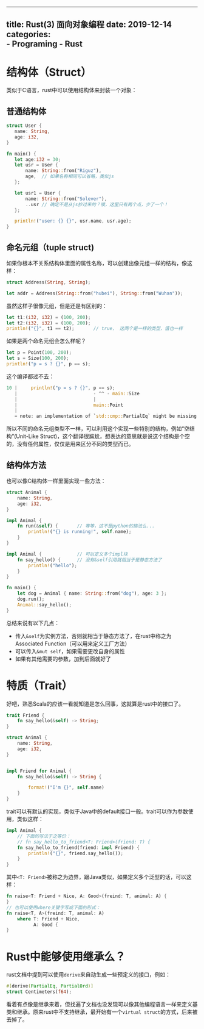 
---
title: Rust(3) 面向对象编程
date: 2019-12-14
categories:  
    - Programing
    - Rust
---

# 结构体（Struct）

 类似于C语言，rust中可以使用结构体来封装一个对象：

## 普通结构体
 ```rust
struct User {
    name: String,
    age: i32,
}

fn main() {
    let age:i32 = 30;
    let usr = User {
        name: String::from("Riguz"),
        age,  // 如果名称相同可以省略，类似js
    };

    let usr1 = User {
        name: String::from("Solever"),
        ..usr // 确定不是从js抄过来的？噢，这里只有两个点，少了一个！
    };

    println!("user: {} {}", usr.name, usr.age);
}
 ```

## 命名元组（tuple struct)
如果你根本不关系结构体里面的属性名称，可以创建出像元组一样的结构，像这样：

```rust
struct Address(String, String);

let addr = Address(String::from("hubei"), String::from("Wuhan"));
```

虽然这样子很像元组，但是还是有区别的：

```rust
let t1:(i32, i32) = (100, 200);
let t2:(i32, i32) = (100, 200);
println!("{}", t1 == t2);       // true， 这两个是一样的类型，值也一样

```
如果是两个命名元组会怎么样呢？

```rust
let p = Point(100, 200);
let s = Size(100, 200);
println!("p = s ? {}", p == s);
```

这个编译都过不去：
```rust
10 |     println!("p = s ? {}", p == s);
   |                            - ^^ - main::Size
   |                            |
   |                            main::Point
   |
   = note: an implementation of `std::cmp::PartialEq` might be missing for `main::Point`
```
所以不同的命名元组类型不一样，可以利用这个实现一些特别的结构，例如“空结构”(Unit-Like Struct)，这个翻译很尴尬，想表达的意思就是说这个结构是个空的，没有任何属性，仅仅是用来区分不同的类型而已。

## 结构体方法
也可以像C结构体一样里面实现一些方法：

```rust
struct Animal {
    name: String,
    age: i32,
}

impl Animal {
    fn run(&self) {       // 等等，这不是python的搞法么...
        println!("{} is running!", self.name);
    }
}

impl Animal {             // 可以定义多个impl块
    fn say_hello() {      // 没有&self引用就相当于是静态方法了
        println!("hello");
    }
}

fn main() {
    let dog = Animal { name: String::from("dog"), age: 3 };
    dog.run();
    Animal::say_hello();
}
```
总结来说有以下几点：

* 传入`&self`为实例方法，否则就相当于静态方法了，在rust中称之为 Associated Function（可以用来定义工厂方法）
* 可以传入`&mut self`，如果需要更改自身的属性
* 如果有其他需要的参数，加到后面就好了

# 特质（Trait）
好吧，熟悉Scala的应该一看就知道是怎么回事，这就算是rust中的接口了。

```rust
trait Friend {
    fn say_hello(&self) -> String;
}

struct Animal {
    name: String,
    age: i32,
}


impl Friend for Animal {
    fn say_hello(&self) -> String {

        format!("I'm {}", self.name)
    }
}
``` 

trait可以有默认的实现，类似于Java中的default接口一般。trait可以作为参数使用，类似这样：

```rust
impl Animal {
    // 下面的写法于之等价：
    // fn say_hello_to_friend<T: Friend>(friend: T) {
    fn say_hello_to_friend(friend: impl Friend) {
        println!("{}", friend.say_hello());
    }
}
```
其中`<T: Friend>`被称之为边界，跟Java类似，如果定义多个泛型的话，可以这样：

```rust
fn raise<T: Friend + Nice, A: Good>(freind: T, animal: A) {
}
// 也可以使用where关键字写成下面的形式：
fn raise<T, A>(freind: T, animal: A)
    where T: Friend + Nice,
          A: Good {
}
```

# Rust中能够使用继承么？
rust文档中提到可以使用`derive`来自动生成一些预定义的接口，例如：

```rust
#[derive(PartialEq, PartialOrd)]
struct Centimeters(f64);
```

看着有点像是继承来着，但找遍了文档也没发现可以像其他编程语言一样来定义基类和继承。原来rust中不支持继承，最开始有一个`virtual struct`的方式，后来被去掉了。